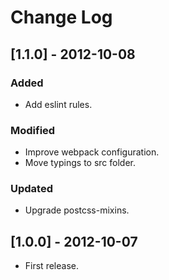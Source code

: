 # Change Log

## [1.1.0] - 2012-10-08

### Added
- Add eslint rules.

### Modified
- Improve webpack configuration.
- Move typings to src folder.

### Updated
- Upgrade postcss-mixins.


## [1.0.0] - 2012-10-07

* First release.